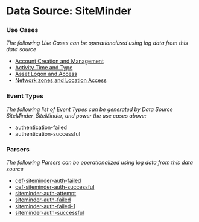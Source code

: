 Data Source: SiteMinder
=======================

### Use Cases

_The following Use Cases can be operationalized using log data from this data source_

* [Account Creation and Management](usecase_account_creation_and_management.md)
* [Activity Time  and Type](usecase_activity_time__and_type.md)
* [Asset Logon and Access](usecase_asset_logon_and_access.md)
* [Network zones and Location Access](usecase_network_zones_and_location_access.md)


### Event Types

_The following list of Event Types can be generated by Data Source SiteMinder_SiteMinder, and power the use cases above:_

- authentication-failed
- authentication-successful


### Parsers

_The following Parsers can be operationalized using log data from this data source_

* [cef-siteminder-auth-failed](parserContent_cef-siteminder-auth-failed.md)
* [cef-siteminder-auth-successful](parserContent_cef-siteminder-auth-successful.md)
* [siteminder-auth-attempt](parserContent_siteminder-auth-attempt.md)
* [siteminder-auth-failed](parserContent_siteminder-auth-failed.md)
* [siteminder-auth-failed-1](parserContent_siteminder-auth-failed-1.md)
* [siteminder-auth-successful](parserContent_siteminder-auth-successful.md)
